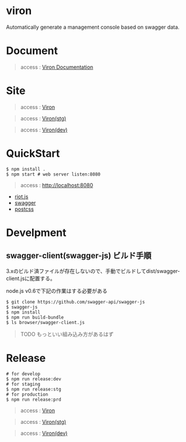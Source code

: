 # viron
Automatically generate a management console based on swagger data.

# Document

> access : [Viron Documentation](https://cam-inc.github.io/viron-doc/)

# Site

> access : [Viron](https://cam-inc.github.io/viron/)

> access : [Viron(stg)](https://cam-inc.github.io/viron/stg/)

> access : [Viron(dev)](https://cam-inc.github.io/viron/dev/)

# QuickStart

```
$ npm install .
$ npm start # web server listen:8080
```

> access : [http://localhost:8080](http://localhost:8080)

- [riot.js](http://riotjs.com/)
- [swagger](http://swagger.io/)
- [postcss](http://postcss.org/)

# Develpment


## swagger-client(swagger-js) ビルド手順

3.xのビルド済ファイルが存在しないので、手動でビルドしてdist/swagger-client.jsに配置する。

node.js v0.6で下記の作業はする必要がある


```
$ git clone https://github.com/swagger-api/swagger-js
$ swagger-js
$ npm install
$ npm run build-bundle
$ ls browser/swagger-client.js
```

> TODO もっといい組み込み方があるはず

# Release

```
# for develop
$ npm run release:dev
# for staging
$ npm run release:stg
# for production
$ npm run release:prd
```
> access : [Viron](https://cam-inc.github.io/viron/)

> access : [Viron(stg)](https://cam-inc.github.io/viron/stg/)

> access : [Viron(dev)](https://cam-inc.github.io/viron/dev/)
